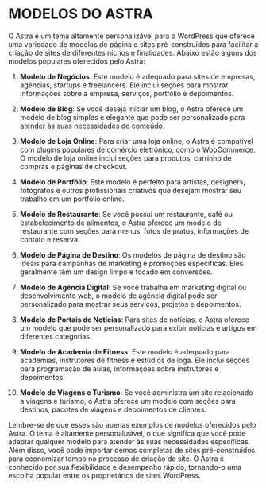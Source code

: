 # MODELOS DO ASTRA
O Astra é um tema altamente personalizável para o WordPress que oferece uma variedade de modelos de página e sites pré-construídos para facilitar a criação de sites de diferentes nichos e finalidades. Abaixo estão alguns dos modelos populares oferecidos pelo Astra:

1. **Modelo de Negócios**: Este modelo é adequado para sites de empresas, agências, startups e freelancers. Ele inclui seções para mostrar informações sobre a empresa, serviços, portfólio e depoimentos.

2. **Modelo de Blog**: Se você deseja iniciar um blog, o Astra oferece um modelo de blog simples e elegante que pode ser personalizado para atender às suas necessidades de conteúdo.

3. **Modelo de Loja Online**: Para criar uma loja online, o Astra é compatível com plugins populares de comércio eletrônico, como o WooCommerce. O modelo de loja online inclui seções para produtos, carrinho de compras e páginas de checkout.

4. **Modelo de Portfólio**: Este modelo é perfeito para artistas, designers, fotógrafos e outros profissionais criativos que desejam mostrar seu trabalho em um portfólio online.

5. **Modelo de Restaurante**: Se você possui um restaurante, café ou estabelecimento de alimentos, o Astra oferece um modelo de restaurante com seções para menus, fotos de pratos, informações de contato e reserva.

6. **Modelo de Página de Destino**: Os modelos de página de destino são ideais para campanhas de marketing e promoções específicas. Eles geralmente têm um design limpo e focado em conversões.

7. **Modelo de Agência Digital**: Se você trabalha em marketing digital ou desenvolvimento web, o modelo de agência digital pode ser personalizado para mostrar seus serviços, projetos e depoimentos.

8. **Modelo de Portais de Notícias**: Para sites de notícias, o Astra oferece um modelo que pode ser personalizado para exibir notícias e artigos em diferentes categorias.

9. **Modelo de Academia de Fitness**: Este modelo é adequado para academias, instrutores de fitness e estúdios de ioga. Ele inclui seções para programação de aulas, informações sobre instrutores e depoimentos.

10. **Modelo de Viagens e Turismo**: Se você administra um site relacionado a viagens e turismo, o Astra oferece um modelo com seções para destinos, pacotes de viagens e depoimentos de clientes.

Lembre-se de que esses são apenas exemplos de modelos oferecidos pelo Astra. O tema é altamente personalizável, o que significa que você pode adaptar qualquer modelo para atender às suas necessidades específicas. Além disso, você pode importar demos completas de sites pré-construídos para economizar tempo no processo de criação do site. O Astra é conhecido por sua flexibilidade e desempenho rápido, tornando-o uma escolha popular entre os proprietários de sites WordPress.